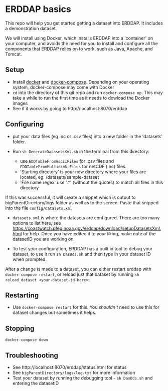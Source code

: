 # ERDDAP basics

This repo will help you get started getting a dataset into ERDDAP. It includes a demonstration dataset.

We will install using Docker, which installs ERDDAP into a 'container' on your computer, and avoids the need for you to install and configure all the components that ERDDAP relies on to work, such as Java, Apache, and Tomcat.

## Setup

- Install [docker](https://docs.docker.com/install/) and [docker-compose](https://docs.docker.com/compose/install/). Depending on your operating system, docker-compose may come with Docker
- `cd` into the directory of this git repo and run `docker-compose up`. This may take a while to run the first time as it needs to dowload the Docker images
- See if it works by going to http://localhost:8070/erddap

## Configuring

 - put your data files (eg .nc or .csv files) into a new folder in the 'datasets' folder.

 - Run `sh GenerateDatasetsXml.sh` in the terminal from this directory:
    - use `EDDTableFromAsciiFiles` for .csv files and `EDDTableFromMultidimNcFiles` for netCDF (.nc) files.
    - 'Starting directory' is your new directory where your files are located, eg: /datasets/sample-dataset
    - 'File name regex' use '.*' (without the quotes) to match all files in this directory

  If this was successful, it will create a snippet which is output to bigParentDirectory/logs folder as well as to the screen. Paste that snipped into the file `config/datasets.xml`

 - `datasets.xml` is where the datasets are configured. There are too many options to list here, see https://coastwatch.pfeg.noaa.gov/erddap/download/setupDatasetsXml.html for help. Once you have edited it to your liking, make note of the datasetID you are working on.

- To test your configuration, ERDDAP has a built in tool to debug your dataset, to use it run `sh DasDds.sh` and then type in your dataset ID when prompted.

After a change is made to a dataset, you can either restart erddap with
`docker-compose restart`, or reload just that dataset by running
`sh reload_dataset <your-dataset-id-here>`:

## Restarting

- Use `docker-compose restart` for this. You _shouldn't_ need to use this for dataset changes but sometimes it helps.

## Stopping

`docker-compose down`

## Troubleshooting

- See http://localhost:8070/erddap/status.html for status
- See `bigParentDirectory/logs/log.txt` for more information
- Test your dataset by running the debugging tool - `sh DasDds.sh` and entering the datasetID
